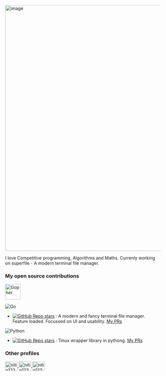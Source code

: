 <!--

![Nitin Kumar's GitHub stats](https://github-readme-stats.vercel.app/api?username=lazysegtree)
<p><img align="center" src="https://github-readme-stats.vercel.app/api/top-langs?username=lazysegtree&show_icons=true&locale=en&layout=compact&hide=Jupyter%20Notebook" alt="lazysegtree" /></p>

--->

<img width="795" alt="image" src="https://github.com/user-attachments/assets/afe9b961-1971-48db-875a-baf0e16ee459" />


I love Competitive programming, Algorithms and Maths.
Currenly working on superfile - A modern terminal file manager.

### My open source contributions

<img src="https://raw.githubusercontent.com/egonelbre/gophers/master/vector/square/face.svg" width="50" alt="Gopher">


![Go](https://img.shields.io/badge/go-%2300ADD8.svg?style=for-the-badge&logo=go&logoColor=white)
- [![GitHub Repo stars](https://img.shields.io/github/stars/yorukot/superfile?style=plastic&logo=files&label=superfile)](https://github.com/yorukot/superfile) : A modern and fancy terminal file manager. Feature loaded. Focussed on UI and usability. [My PRs](https://github.com/yorukot/superfile/pulls?q=is%3Apr+is%3Amerged+author%3Alazysegtree+base%3Amain)

![Python](https://img.shields.io/badge/python-3670A0?style=for-the-badge&logo=python&logoColor=ffdd54)
- [![GitHub Repo stars](https://img.shields.io/github/stars/tmux-python/libtmux?style=plastic&logo=gnometerminal&label=libtmux)](https://github.com/yorukot/superfile) : Tmux wrapper library in pythong. [My PRs](https://github.com/tmux-python/libtmux/pulls?q=is%3Apr+is%3Amerged+author%3Alazysegtree)


<h3 align="left">Other profiles</h3>
<p align="left">
<a href="https://www.linkedin.com/in/nitin12384/" target="blank">
<img align="center" src="https://raw.githubusercontent.com/rahuldkjain/github-profile-readme-generator/master/src/images/icons/Social/linked-in-alt.svg" alt="nitin12384" height="30" width="40" /> </a>
<a href="https://codeforces.com/profile/nitin12384" target="blank">
<img align="center" src="https://raw.githubusercontent.com/rahuldkjain/github-profile-readme-generator/master/src/images/icons/Social/codeforces.svg" alt="nitin12384" height="30" width="40" /> </a>
<a href="https://leetcode.com/u/nitin12384" target="blank">
<img align="center" src="https://raw.githubusercontent.com/rahuldkjain/github-profile-readme-generator/master/src/images/icons/Social/leet-code.svg" alt="nitin12384" height="30" width="40" /> </a>
</p>

<!--
**lazysegtree/lazysegtree** is a ✨ _special_ ✨ repository because its `README.md` (this file) appears on your GitHub profile.

Here are some ideas to get you started:

- 🔭 I’m currently working on ...
- 🌱 I’m currently learning ...
- 👯 I’m looking to collaborate on ...
- 🤔 I’m looking for help with ...
- 💬 Ask me about ...
- 📫 How to reach me: ...
- 😄 Pronouns: ...
- ⚡ Fun fact: ...
-->
